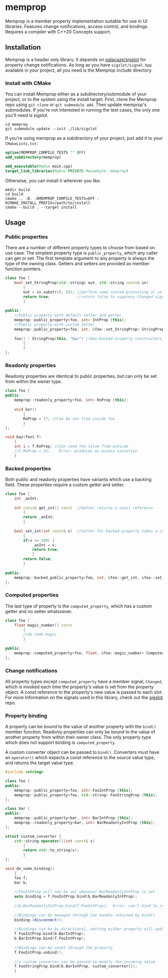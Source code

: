 # memprop
Memprop is a member property implementation suitable for use in UI libraries. Features change notifications, access control, and bindings. Requires a compiler with C++20 Concepts support.

## Installation
Memprop is a header only library. It depends on [palacaze/sigslot](https://github.com/palacaze/sigslot) for property change notifications. As long as you have `sigslot/signal.hpp` available in your project, all you need is the Memprop include directory.
### Install with CMake
You can install Memprop either as a subdirectory/submodule of your project, or to the system using the install target.
First, clone the Memprop repo using `git clone` or `git submodule add`. Then update memprop's submodules. If you're not interested in running the test cases, the only one you'll need is sigslot.
```
cd memprop
git submodule update --init ./lib/sigslot
```
If you're using memprop as a subdirectory of your project, just add it to your `CMakeLists.txt`:
```cmake
option(MEMPROP_COMPILE_TESTS "" OFF)
add_subdirectory(memprop)

add_executable(MyExe main.cpp)
target_link_libraries(MyExe PRIVATE Mousebyte::memprop)
```
Otherwise, you can install it wherever you like.
```
mkdir build
cd build
cmake .. -B. -DMEMPROP_COMPILE_TESTS=OFF -DCMAKE_INSTALL_PREFIX=/path/to/install
cmake --build . --target install
```

## Usage
### Public properties
There are a number of different property types to choose from based on use case. The simplest property type is `public_property`, which any caller can get or set. The first template argument to any property is always the type of the owning class. Getters and setters are provided as member function pointers.
```c++
class foo {
    bool set_StringProp(std::string& out, std::string const& in)
        {
        out = in.substr(0, 32); //perform some custom processing or validation
        return true;            //return false to suppress Changed signal
        }
        
public:
    //Public property with default setter and getter
    memprop::public_property<foo, int> IntProp {this};
    //Public property with custom setter
    memprop::public_property<foo, int, &foo::set_StringProp> StringProp;
    
    foo() : StringProp(this, "bar") //Non-backed property constructors can accept an initial value
        {
        }
};
```
### Readonly properties
Readonly properties are identical to public properties, but can only be set from within the owner type.
```c++
class foo {
public:
    memprop::readonly_property<foo, int> RoProp {this};
    
    void bar()
        {
        RoProp = 17; //Can be set from inside foo
        }
};

void baz(foo& f)
    {
    int i = f.RoProp; //Can read the value from outside
    //f.RoProp = 22;    Error: produces an access violation
    }
```
### Backed properties
Both public and readonly properties have variants which use a backing field. These properties require a custom getter and setter.
```c++
class foo {
    int _anInt;
    
    int const& get_int() const  //Getter returns a const reference
        {
        return _anInt;
        }
        
    bool set_int(int const& v)  //Setter for backed property takes a const reference
        {
        if(v <= 100) {
            _anInt = v;
            return true;
            }
        return false;
        }
        
public:
    memprop::backed_public_property<foo, int, &foo::get_int, &foo::set_int> BackedProp {this};
};
```
### Computed properties
The last type of property is the `computed_property`, which has a custom getter and no setter whatsoever.
```c++
class foo {
    float magic_number() const
        {
        //do some magic
        }
        
public:
    memprop::computed_property<foo, float, &foo::magic_number> ComputedProp {this};
};
```
### Change notifications
All property types except `computed_property` have a member signal, `Changed`, which is invoked each time the property's value is set from the property object. A const reference to the property's new value is passed to each slot. For more information on the signals used in this library, check out the [sigslot](https://github.com/palacaze/sigslot) repo.
### Property binding
A property can be bound to the value of another property with the `bind()` member function. Readonly properties can only be bound to the value of another property from within their owner class. The only property type which does not support binding is `computed_property`.

A custom converter object can be passed to `bind()`. Converters must have an `operator()` which expects a const reference to the source value type, and returns the target value type.
```c++
#include <string>

class foo {
public:
    memprop::public_property<foo, int> FooIntProp {this};
    memprop::public_property<foo, std::string> FooStringProp {this};
};

class bar {
public:
    memprop::public_property<bar, int> BarIntProp {this};
    memprop::readonly_property<bar, int> BarReadonlyIntProp {this};
};

struct custom_converter {
    std::string operator()(int const& v)
        {
        return std::to_string(v);
        }
};

void do_some_binding()
    {
    foo f;
    bar b;
    
    //FooIntProp will now be set whenever BarReadonlyIntProp is set
    auto binding = f.FooIntProp.bind(b.BarReadonlyIntProp);
    
    //b.BarReadonlyIntProp.bind(f.FooIntProp);  Error: can't bind to readonly property outside of bar
    
    //Bindings can be managed through the handle returned by bind()
    binding->disconnect();
    
    //Bindings can be bi-directional, setting either property will update the other
    f.FooIntProp.bind(b.BarIntProp);
    b.BarIntProp.bind(f.FooIntProp);
    
    //Bindings can be unset through the property
    f.FooIntProp.unbind();
    
    //a custom converter can be passed to modify the incoming value
    f.FooStringProp.bind(b.BarIntProp, custom_converter{});
    }
```
